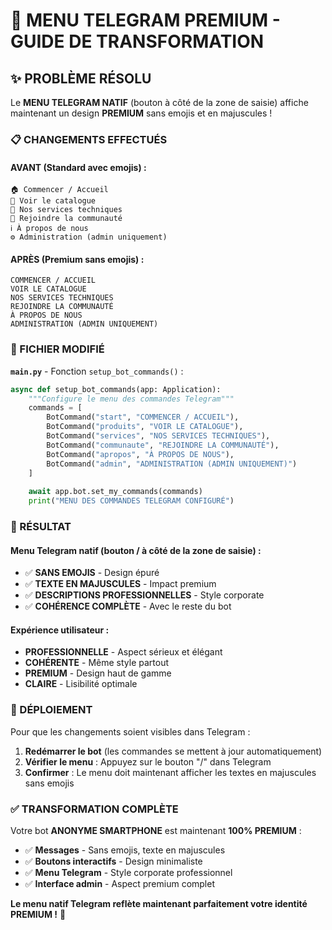# 🎯 MENU TELEGRAM PREMIUM - GUIDE DE TRANSFORMATION

## ✨ PROBLÈME RÉSOLU

Le **MENU TELEGRAM NATIF** (bouton à côté de la zone de saisie) affiche maintenant un design **PREMIUM** sans emojis et en majuscules !

### 📋 CHANGEMENTS EFFECTUÉS

#### AVANT (Standard avec emojis) :
```
🏠 Commencer / Accueil
📱 Voir le catalogue  
🔧 Nos services techniques
👥 Rejoindre la communauté
ℹ️ À propos de nous
⚙️ Administration (admin uniquement)
```

#### APRÈS (Premium sans emojis) :
```
COMMENCER / ACCUEIL
VOIR LE CATALOGUE
NOS SERVICES TECHNIQUES  
REJOINDRE LA COMMUNAUTÉ
À PROPOS DE NOUS
ADMINISTRATION (ADMIN UNIQUEMENT)
```

### 🔧 FICHIER MODIFIÉ

**`main.py`** - Fonction `setup_bot_commands()` :

```python
async def setup_bot_commands(app: Application):
    """Configure le menu des commandes Telegram"""
    commands = [
        BotCommand("start", "COMMENCER / ACCUEIL"),
        BotCommand("produits", "VOIR LE CATALOGUE"),
        BotCommand("services", "NOS SERVICES TECHNIQUES"),
        BotCommand("communaute", "REJOINDRE LA COMMUNAUTÉ"),
        BotCommand("apropos", "À PROPOS DE NOUS"),
        BotCommand("admin", "ADMINISTRATION (ADMIN UNIQUEMENT)")
    ]
    
    await app.bot.set_my_commands(commands)
    print("MENU DES COMMANDES TELEGRAM CONFIGURÉ")
```

### 🎯 RÉSULTAT

#### Menu Telegram natif (bouton / à côté de la zone de saisie) :
- ✅ **SANS EMOJIS** - Design épuré
- ✅ **TEXTE EN MAJUSCULES** - Impact premium  
- ✅ **DESCRIPTIONS PROFESSIONNELLES** - Style corporate
- ✅ **COHÉRENCE COMPLÈTE** - Avec le reste du bot

#### Expérience utilisateur :
- **PROFESSIONNELLE** - Aspect sérieux et élégant
- **COHÉRENTE** - Même style partout
- **PREMIUM** - Design haut de gamme
- **CLAIRE** - Lisibilité optimale

### 🚀 DÉPLOIEMENT

Pour que les changements soient visibles dans Telegram :

1. **Redémarrer le bot** (les commandes se mettent à jour automatiquement)
2. **Vérifier le menu** : Appuyez sur le bouton "/" dans Telegram
3. **Confirmer** : Le menu doit maintenant afficher les textes en majuscules sans emojis

### ✅ TRANSFORMATION COMPLÈTE

Votre bot **ANONYME SMARTPHONE** est maintenant **100% PREMIUM** :

- ✅ **Messages** - Sans emojis, texte en majuscules
- ✅ **Boutons interactifs** - Design minimaliste  
- ✅ **Menu Telegram** - Style corporate professionnel
- ✅ **Interface admin** - Aspect premium complet

**Le menu natif Telegram reflète maintenant parfaitement votre identité PREMIUM !** 🎯

